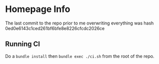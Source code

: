 # Homepage Info

The last commit to the repo prior to me overwriting everything was hash 0ed0e6143c1ced261bf6bfe8e8226cfcdc2026ce

## Running CI

Do a `bundle install` then `bundle exec ./ci.sh` from the root of the repo.